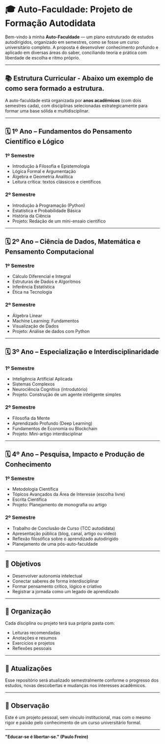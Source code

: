 # 🎓 Auto-Faculdade: Projeto de Formação Autodidata

Bem-vindo à minha **Auto-Faculdade** — um plano estruturado de estudos autodirigidos, organizado em semestres, como se fosse um curso universitário completo. A proposta é desenvolver conhecimento profundo e aplicado em diversas áreas do saber, conciliando teoria e prática com liberdade de escolha e ritmo próprio.

---

## 📚 Estrutura Curricular - Abaixo um exemplo de como sera formado a estrutura.

A auto-faculdade está organizada por **anos acadêmicos** (com dois semestres cada), com disciplinas selecionadas estrategicamente para formar uma base sólida e multidisciplinar.

---

## 🗓️ 1º Ano – Fundamentos do Pensamento Científico e Lógico

### 1º Semestre
- Introdução à Filosofia e Epistemologia
- Lógica Formal e Argumentação
- Álgebra e Geometria Analítica
- Leitura crítica: textos clássicos e científicos

### 2º Semestre
- Introdução à Programação (Python)
- Estatística e Probabilidade Básica
- História da Ciência
- Projeto: Redação de um mini-ensaio científico

---

## 🗓️ 2º Ano – Ciência de Dados, Matemática e Pensamento Computacional

### 1º Semestre
- Cálculo Diferencial e Integral
- Estruturas de Dados e Algoritmos
- Inferência Estatística
- Ética na Tecnologia

### 2º Semestre
- Álgebra Linear
- Machine Learning: Fundamentos
- Visualização de Dados
- Projeto: Análise de dados com Python

---

## 🗓️ 3º Ano – Especialização e Interdisciplinaridade

### 1º Semestre
- Inteligência Artificial Aplicada
- Sistemas Complexos
- Neurociência Cognitiva (introdutório)
- Projeto: Construção de um agente inteligente simples

### 2º Semestre
- Filosofia da Mente
- Aprendizado Profundo (Deep Learning)
- Fundamentos de Economia ou Blockchain
- Projeto: Mini-artigo interdisciplinar

---

## 🗓️ 4º Ano – Pesquisa, Impacto e Produção de Conhecimento

### 1º Semestre
- Metodologia Científica
- Tópicos Avançados da Área de Interesse (escolha livre)
- Escrita Científica
- Projeto: Planejamento de monografia ou artigo

### 2º Semestre
- Trabalho de Conclusão de Curso (TCC autodidata)
- Apresentação pública (blog, canal, artigo ou vídeo)
- Reflexão filosófica sobre o aprendizado autodirigido
- Planejamento de uma pós-auto-faculdade

---

## 🧭 Objetivos

- Desenvolver autonomia intelectual
- Conectar saberes de forma interdisciplinar
- Formar pensamento crítico, lógico e criativo
- Registrar a jornada como um legado de aprendizado

---

## 📁 Organização

Cada disciplina ou projeto terá sua própria pasta com:

- Leituras recomendadas
- Anotações e resumos
- Exercícios e projetos
- Reflexões pessoais

---

## 🔄 Atualizações

Esse repositório será atualizado semestralmente conforme o progresso dos estudos, novas descobertas e mudanças nos interesses acadêmicos.

---

## 📌 Observação

Este é um projeto pessoal, sem vínculo institucional, mas com o mesmo rigor e paixão pelo conhecimento de um curso universitário formal.

---

**"Educar-se é libertar-se." (Paulo Freire)**

